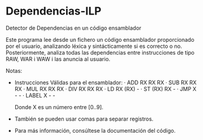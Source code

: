 # Dependencias-ILP
Detector de Dependencias en un código ensamblador

Este programa lee desde un fichero un código ensamblador proporcionado por el usuario,
analizando léxica y sintácticamente si es correcto o no. Posteriormente, analiza todas
las dependencias entre instrucciones de tipo RAW, WAR i WAW i las anuncia al usuario.

Notas:
- Instrucciones Válidas para el ensamblador:
     · ADD RX RX RX
     · SUB RX RX RX
     · MUL RX RX RX
     · DIV RX RX RX
     · LD RX (RX) -
     · ST (RX) RX -
     · JMP X - -
     · LABEL X - -
 
     Donde X es un número entre [0..9].
 
- También se pueden usar comas para separar registros.
- Para más información, consúltese la documentación del código.
